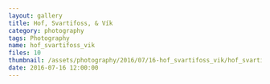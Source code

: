 ```yaml
---
layout: gallery
title: Hof, Svartifoss, & Vík
category: photography
tags: Photography
name: hof_svartifoss_vik
files: 10
thumbnail: /assets/photography/2016/07/16-hof_svartifoss_vik/hof_svartifoss_vik-3.jpg
date: 2016-07-16 12:00:00
---
```

